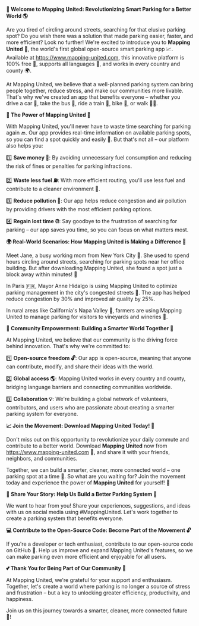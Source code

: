 **🚀 Welcome to Mapping United: Revolutionizing Smart Parking for a Better World 🌎**

Are you tired of circling around streets, searching for that elusive parking spot? Do you wish there was a solution that made parking easier, faster, and more efficient? Look no further! We're excited to introduce you to **Mapping United** 🤝, the world's first global open-source smart parking app 📈. Available at https://www.mapping-united.com, this innovative platform is 100% free 🎁, supports all languages 💬, and works in every country and county 🌍.

At Mapping United, we believe that a well-planned parking system can bring people together, reduce stress, and make our communities more livable. That's why we've created an app that benefits everyone – whether you drive a car 🚗, take the bus 🚌, ride a train 🚂, bike 🚴, or walk 🚶‍♀️.

**🌟 The Power of Mapping United 🌈**

With Mapping United, you'll never have to waste time searching for parking again 🔙. Our app provides real-time information on available parking spots, so you can find a spot quickly and easily 💨. But that's not all – our platform also helps you:

1️⃣ **Save money 🤑**: By avoiding unnecessary fuel consumption and reducing the risk of fines or penalties for parking infractions.

2️⃣ **Waste less fuel ⛽️**: With more efficient routing, you'll use less fuel and contribute to a cleaner environment 🌿.

3️⃣ **Reduce pollution 💨**: Our app helps reduce congestion and air pollution by providing drivers with the most efficient parking options.

4️⃣ **Regain lost time ⏰**: Say goodbye to the frustration of searching for parking – our app saves you time, so you can focus on what matters most.

**🌍 Real-World Scenarios: How Mapping United is Making a Difference 🌈**

Meet Jane, a busy working mom from New York City 🗽️. She used to spend hours circling around streets, searching for parking spots near her office building. But after downloading Mapping United, she found a spot just a block away within minutes! 📍

In Paris 🇫🇷, Mayor Anne Hidalgo is using Mapping United to optimize parking management in the city's congested streets 🚗. The app has helped reduce congestion by 30% and improved air quality by 25%.

In rural areas like California's Napa Valley 🍇, farmers are using Mapping United to manage parking for visitors to vineyards and wineries 🤝.

**🌟 Community Empowerment: Building a Smarter World Together 🌈**

At Mapping United, we believe that our community is the driving force behind innovation. That's why we're committed to:

1️⃣ **Open-source freedom 🔓**: Our app is open-source, meaning that anyone can contribute, modify, and share their ideas with the world.

2️⃣ **Global access 🌎**: Mapping United works in every country and county, bridging language barriers and connecting communities worldwide.

3️⃣ **Collaboration 💡**: We're building a global network of volunteers, contributors, and users who are passionate about creating a smarter parking system for everyone.

**📈 Join the Movement: Download Mapping United Today! 🚀**

Don't miss out on this opportunity to revolutionize your daily commute and contribute to a better world. Download **Mapping United** now from https://www.mapping-united.com 🌊, and share it with your friends, neighbors, and communities.

Together, we can build a smarter, cleaner, more connected world – one parking spot at a time 💖. So what are you waiting for? Join the movement today and experience the power of **Mapping United** for yourself! 🌟

**📣 Share Your Story: Help Us Build a Better Parking System 🚀**

We want to hear from you! Share your experiences, suggestions, and ideas with us on social media using #MappingUnited. Let's work together to create a parking system that benefits everyone.

**💻 Contribute to the Open-Source Code: Become Part of the Movement 🔓**

If you're a developer or tech enthusiast, contribute to our open-source code on GitHub 🤖. Help us improve and expand Mapping United's features, so we can make parking even more efficient and enjoyable for all users.

**💕 Thank You for Being Part of Our Community 🌈**

At Mapping United, we're grateful for your support and enthusiasm. Together, let's create a world where parking is no longer a source of stress and frustration – but a key to unlocking greater efficiency, productivity, and happiness.

Join us on this journey towards a smarter, cleaner, more connected future 🌟!